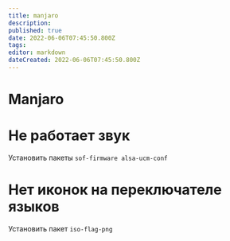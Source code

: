 ```yaml
---
title: manjaro
description: 
published: true
date: 2022-06-06T07:45:50.800Z
tags: 
editor: markdown
dateCreated: 2022-06-06T07:45:50.800Z
---
```


# Manjaro

# Не работает звук

Установить пакеты `sof-firmware alsa-ucm-conf`

# Нет иконок на переключателе языков

Установить пакет `iso-flag-png`